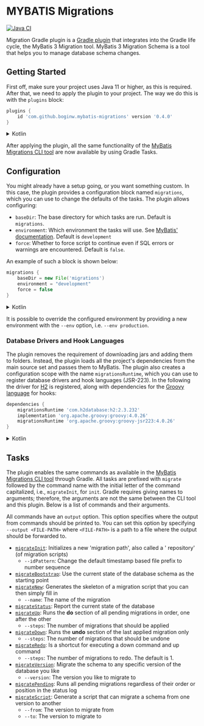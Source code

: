 # MYBATIS Migrations

[![Java CI](https://github.com/boginw/migrations-gradle-plugin/actions/workflows/java.yml/badge.svg)](https://github.com/boginw/migrations-gradle-plugin/actions/workflows/java.yml)

Migration Gradle plugin is a [Gradle plugin](https://plugins.gradle.org/plugin/com.github.boginw.mybatis-migrations)
that integrates into the Gradle life cycle, the MyBatis 3 Migration tool. MyBatis 3 Migration Schema is a tool that
helps you to manage database schema changes.

## Getting Started

First off, make sure your project uses Java 11 or higher, as this is required. After that, we need to apply the plugin
to your project. The way we do this is with the `plugins` block:

```groovy
plugins {
    id 'com.github.boginw.mybatis-migrations' version '0.4.0'
}
```

<details>

<summary>Kotlin</summary>

```kts
plugins {
    id("com.github.boginw.mybatis-migrations") version "0.4.0"
}
```

</details>


After applying the plugin, all the same functionality of
the [MyBatis Migrations CLI tool](http://mybatis.org/migrations/index.html) are now available by using Gradle Tasks.

## Configuration

You might already have a setup going, or you want something custom. In this case, the plugin provides a configuration
block named `migrations`, which you can use to change the defaults of the tasks. The plugin allows configuring:

* `baseDir`: The base directory for which tasks are run. Default is `migrations`.
* `environment`: Which environment the tasks will use.
  See [MyBatis' documentation](http://mybatis.org/migrations/migrate.html). Default is `development`
* `force`: Whether to force script to continue even if SQL errors or warnings are encountered. Default is `false`.

An example of such a block is shown below:

```groovy
migrations {
    baseDir = new File('migrations')
    environment = "development"
    force = false
}
```

<details>

<summary>Kotlin</summary>

```kts
migrations {
    baseDir = File("migrations")
    environment = "development"
    force = true
}
```

</details>


It is possible to override the configured environment by providing a new environment with the `--env` option,
i.e. `--env production`.

### Database Drivers and Hook Languages

The plugin removes the requirement of downloading jars and adding them to folders. Instead, the plugin loads all the
project's dependencies from the main source set and passes them to MyBatis. The plugin also creates a configuration
scope with the name `migrationsRuntime`, which you can use to register database drivers and hook languages (JSR-223). In
the following the driver for [H2](https://www.h2database.com/html/main.html) is registered, along with dependencies for
the [Groovy language](https://groovy-lang.org/) for hooks:

```groovy
dependencies {
    migrationsRuntime 'com.h2database:h2:2.3.232'
    implementation 'org.apache.groovy:groovy:4.0.26'
    migrationsRuntime 'org.apache.groovy:groovy-jsr223:4.0.26'
}
```

<details>

<summary>Kotlin</summary>

```kts
dependencies {
    migrationsRuntime("com.h2database:h2:2.3.232")
    implementation("org.apache.groovy:groovy:4.0.26")
    migrationsRuntime("org.apache.groovy:groovy-jsr223:4.0.26")
}
```

</details>

## Tasks

The plugin enables the same commands as available in
the [MyBatis Migrations CLI tool](http://mybatis.org/migrations/migrate.html) through Gradle. All tasks are prefixed
with `migrate` followed by the command name with the initial letter of the command capitalized, i.e., `migrateInit`,
for `init`. Gradle requires giving names to arguments; therefore, the arguments are not the same between the CLI tool
and this plugin. Below is a list of commands and their arguments.

All commands have an `output` option. This option specifies where the output from commands should be printed to. You can
set this option by specifying `--output <FILE-PATH>` where `<FILE-PATH>` is a path to a file where the output should be
forwarded to.

* [`migrateInit`](http://mybatis.org/migrations/init.html): Initializes a new 'migration path', also called a '
  repository' (of migration scripts)
    * `--idPattern`: Change the default timestamp based file prefix to number sequence
* [`migrateBootstrap`](http://mybatis.org/migrations/bootstrap.html): Use the current state of the database schema as
  the starting point
* [`migrateNew`](http://mybatis.org/migrations/new.html): Generates the skeleton of a migration script that you can then
  simply fill in
    * `--name`: The name of the migration
* [`migrateStatus`](http://mybatis.org/migrations/status.html): Report the current state of the database
* [`migrateUp`](http://mybatis.org/migrations/updown.html): Runs the **do** section of all pending migrations in order,
  one after the other
    * `--steps`: The number of migrations that should be applied
* [`migrateDown`](http://mybatis.org/migrations/updown.html): Runs the **undo** section of the last applied migration
  only
    * `--steps`: The number of migrations that should be undone
* [`migrateRedo`](http://mybatis.org/migrations/redo.html): Is a shortcut for executing a down command and up command
    * `--steps`: The number of migrations to redo. The default is 1.
* [`migrateVersion`](http://mybatis.org/migrations/version.html): Migrate the schema to any specific version of the
  database you like
    * `--version`: The version you like to migrate to
* [`migratePending`](http://mybatis.org/migrations/pending.html): Runs all pending migrations regardless of their order
  or position in the status log
* [`migrateScript`](http://mybatis.org/migrations/script.html): Generate a script that can migrate a schema from one
  version to another
    * `--from`: The version to migrate from
    * `--to`: The version to migrate to
